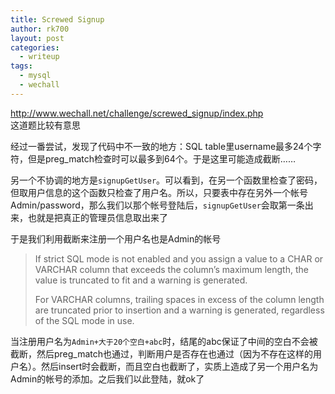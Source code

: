 ```yaml
---
title: Screwed Signup
author: rk700
layout: post
categories:
  - writeup
tags:
  - mysql
  - wechall
---
```

<http://www.wechall.net/challenge/screwed_signup/index.php>  
这道题比较有意思

经过一番尝试，发现了代码中不一致的地方：SQL table里username最多24个字符，但是preg_match检查时可以最多到64个。于是这里可能造成截断……

另一个不协调的地方是`signupGetUser`。可以看到，在另一个函数里检查了密码，但取用户信息的这个函数只检查了用户名。所以，只要表中存在另外一个帐号Admin/password，那么我们以那个帐号登陆后，`signupGetUser`会取第一条出来，也就是把真正的管理员信息取出来了

于是我们利用截断来注册一个用户名也是Admin的帐号

> If strict SQL mode is not enabled and you assign a value to a CHAR or VARCHAR column that exceeds the column&#8217;s maximum length, the value is truncated to fit and a warning is generated.
> 
> For VARCHAR columns, trailing spaces in excess of the column length are truncated prior to insertion and a warning is generated, regardless of the SQL mode in use. 

当注册用户名为`Admin+大于20个空白+abc`时，结尾的abc保证了中间的空白不会被截断，然后preg_match也通过，判断用户是否存在也通过（因为不存在这样的用户名）。然后insert时会截断，而且空白也截断了，实质上造成了另一个用户名为Admin的帐号的添加。之后我们以此登陆，就ok了